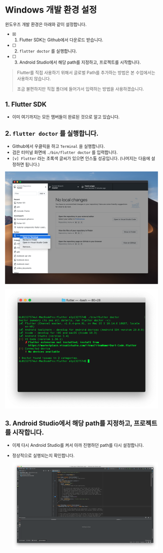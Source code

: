 # Windows 개발 환경 설정 

윈도우즈 개발 환경은 아래와 같이 설정합니다.

- [x] 1. Flutter SDK는 Github에서 다운로드 받습니다. 
- [ ] 2. `flutter doctor` 를 실행합니다. 
- [ ] 3. Android Studio에서 해당 path를 지정하고, 프로젝트를 시작합니다.



> Flutter를 직접 사용하기 위해서 글로벌 Path를 추가하는 방법은 본 수업에서는 사용하지 않습니다. 
>
> 조금 불편하지만 직접 폴더에 들어가서 입력하는 방법을 사용하겠습니다. 



## 1. Flutter SDK

- 이미 여기까지는 모든 맴버들이 완료된 것으로 알고 있습니다.

## 2. `flutter doctor` 를 실행합니다. 

- Github에서 우클릭을 하고 `Terminal` 을 실행합니다. 
- 검은 터미널 화면에 `./bin/flutter doctor` 를 입력합니다. 
- `[v] Flutter` 라는 초록색 글씨가 있으면 인스톨 성공입니다. (나머지는 다음에 설정하면 됩니다.)

![](20190805-see-more-mac.assets/001.png)

![](20190805-see-more-mac.assets/002.png)

## 3. Android Studio에서 해당 path를 지정하고, 프로젝트를 시작합니다.

- 이제 다시 Android Studio를 켜서 아까 진행하던 path를 다시 설정합니다. 

- 정상적으로 실행되는지 확인합니다. 

  
  ![Screen Shot 2019-08-05 at 5.44.20 PM](20190805-see-more-mac.assets/image-20190805174702224.png)
